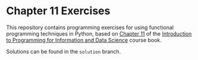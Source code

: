 # Chapter 11 Exercises

This repository contains programming exercises for using functional programming techniques in Python, 
based on [Chapter 11](https://infx511.github.io/functional-programming.html) 
of the [Introduction to Programming for Information and Data Science](https://infx511.github.io/) course book. 

Solutions can be found in the `solution` branch.